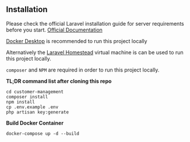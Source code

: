 ## Installation
Please check the official Laravel installation guide for server requirements before you start. [Official Documentation](https://laravel.com/docs/8.x/installation)

[Docker Desktop](https://www.docker.com/products/docker-desktop) is recommended to run this project locally

Alternatively the [Laravel Homestead](https://laravel.com/docs/5.4/homestead) virtual machine is can be used to run this project locally.

`composer` and `NPM` are required in order to run this project locally.

**TL;DR command list after cloning this repo**

    cd customer-management
    composer install
    npm install
    cp .env.example .env
    php artisan key:generate

**Build Docker Container**

    docker-compose up -d --build

